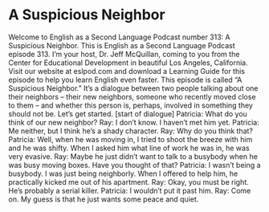 # A Suspicious Neighbor

Welcome to English as a Second Language Podcast number 313: A Suspicious Neighbor.  This is English as a Second Language Podcast episode 313.  I’m your host, Dr. Jeff McQuillan, coming to you from the Center for Educational Development in beautiful Los Angeles, California.  Visit our website at eslpod.com and download a Learning Guide for this episode to help you learn English even faster.  This episode is called “A Suspicious Neighbor.”  It’s a dialogue between two people talking about one their neighbors – their new neighbors, someone who recently moved close to them – and whether this person is, perhaps, involved in something they should not be.  Let’s get started.  [start of dialogue]  Patricia:  What do you think of our new neighbor?  Ray:  I don’t know.  I haven’t met him yet.  Patricia:  Me neither, but I think he’s a shady character.  Ray:  Why do you think that?  Patricia:  Well, when he was moving in, I tried to shoot the breeze with him and he was shifty.  When I asked him what line of work he was in, he was very evasive.  Ray:  Maybe he just didn’t want to talk to a busybody when he was busy moving boxes.  Have you thought of that?  Patricia:  I wasn’t being a busybody.  I was just being neighborly.  When I offered to help him, he practically kicked me out of his apartment.  Ray:  Okay, you must be right.  He’s probably a serial killer.  Patricia:  I wouldn’t put it past him.     Ray:  Come on.  My guess is that he just wants some peace and quiet. 